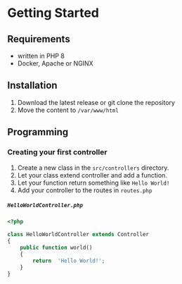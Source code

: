 # Getting Started

## Requirements
- written in PHP 8
- Docker, Apache or NGINX

## Installation

1. Download the latest release or git clone the repository
2. Move the content to `/var/www/html`

## Programming

### Creating your first controller

1. Create a new class in the `src/controllers` directory.
2. Let your class extend controller and add a function.
3. Let your function return something like `Hello World!`
4. Add your controller to the routes in `routes.php`

##### **`HelloWorldController.php`**

```php
<?php

class HelloWorldController extends Controller
{
	public function world()
	{
		return  'Hello World!';
	}
}
```